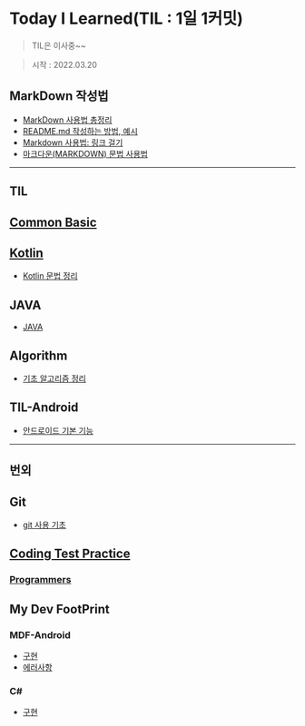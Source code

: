 # Today I Learned(TIL : 1일 1커밋)
> TIL은 이사중~~

> 시작 : 2022.03.20

## MarkDown 작성법
+ [MarkDown 사용법 총정리](https://heropy.blog/2017/09/30/markdown/)
+ [README.md 작성하는 방법, 예시](https://m.blog.naver.com/jooeun0502/221956294941)
+ [Markdown 사용법: 링크 걸기](https://velog.io/@dblee/%EA%B9%83%ED%97%88%EB%B8%8CMarkdown-%EC%82%AC%EC%9A%A9%EB%B2%95-%EB%A7%81%ED%81%AC-%EA%B1%B8%EA%B8%B0)
+ [마크다운(MARKDOWN) 문법 사용법](https://eungbean.github.io/2018/06/11/How-to-use-markdown/)

- - -

## **TIL**

## [Common Basic](./til/common-basic/common-basic.md)

## [Kotlin](./til/kotlin/kotlin.md)
+ [Kotlin 문법 정리](./til/kotlin/kotlin.md/#코틀린-문법-정리)

## JAVA
+ [JAVA](./til/java/java.md)

## Algorithm
+ [기초 알고리즘 정리](./algorithm/algorithm.md)

## TIL-Android
+ [안드로이드 기본 기능](./til-android/til-android-basic.md)

- - -

## **번외**

## Git
+ [git 사용 기초](./git/git.md)

## [Coding Test Practice](./extra/coding-test-practice/coding-test-practice.md)

### [Programmers](./extra/coding-test-practice/coding-test-practice.md/#programmers)

## My Dev FootPrint

### MDF-Android
+ [구현](./my-dev-footprint/mdf-android/sample-source/idx.md)
+ [에러사항](./my-dev-footprint/mdf-android/error/android-error.md)

### C#
+ [구현](./my-dev-footprint/c%23/sample-source/book-management-program.md)